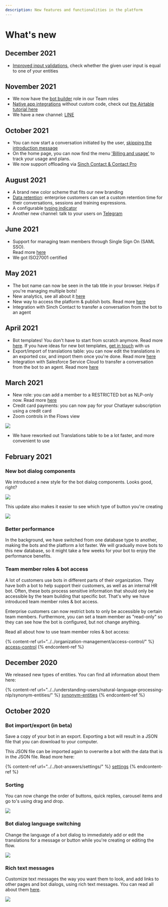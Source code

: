 ```yaml
---
description: New features and functionalities in the platform
---
```


# What's new

## December 2021

* [Improved input validations](https://docs.chatlayer.ai/bot-answers/dialog-state/user-input-bot-dialog#entity-input-type), check whether the given user input is equal to one of your entities&#x20;

## November 2021

* We now have the [bot builder](https://docs.chatlayer.ai/organization-management/access-control#team-roles) role in our Team roles
* [Native app integrations](https://docs.chatlayer.ai/integrations/app-integrations) without custom code, check out [the Airtable tutorial here](https://docs.chatlayer.ai/integrations/app-integrations/airtable-app-integration)
* We have a new channel: [LINE](../../channels/sinch-conversation-api-beta.md)

## October 2021

* You can now start a conversation initiated by the user, [skipping the introduction message](https://docs.chatlayer.ai/tutorials-1/skip-introduction-message)
* On the home page, you can now find the menu ['Billing and usage'](https://docs.chatlayer.ai/support/billing-and-subscription#billing-and-usage) to track your usage and plans.
* We now support offloading via [Sinch Contact & Contact Pro](https://docs.chatlayer.ai/integrations/human-offloading-live-chat/sinch-contact)

## August 2021

* A brand new color scheme that fits our new branding&#x20;
* [Data retention](https://docs.chatlayer.ai/bot-answers/settings/data-retention): enterprise customers can set a custom retention time for their conversations, sessions and training expressions.
* A configurable [typing indicator](https://docs.chatlayer.ai/bot-answers/settings#bot-behaviour)
* Another new channel: talk to your users on [Telegram](../../channels/sinch-conversation-api-beta.md)

## June 2021

* Support for managing team members through Single Sign On (SAML SSO). \
  Read more [here](../../organization-management/access-control/single-sign-on-sso-saml.md)
* We got ISO27001 certified

## May 2021

* The bot name can now be seen in the tab title in your browser. Helps if you're managing multiple bots!
* New analytics, see all about it [here](https://docs.chatlayer.ai/bot-answers/analytics)
* New way to access the platform & publish bots. Read more [here](../../bot-answers/publishing-your-bot/publishing-new.md)
* Integration with Sinch Contact to transfer a conversation from the bot to an agent

## April 2021

* Bot templates! You don't have to start from scratch anymore. Read more [here](../../tips-and-best-practices/bot-templates/). If you have ideas for new bot templates, [get in touch](../get-in-touch.md) with us
* Export/import of translations table: you can now edit the translations in an exported csv, and import them once you're done. Read more [here](../../understanding-users/multilanguage-bots/translations.md)
* Integration with Salesforce Service Cloud to transfer a conversation from the bot to an agent. Read more [here](../../integrations/human-offloading-live-chat/salesforce-service-cloud.md)

## March 2021

* New role: you can add a member to a RESTRICTED bot as NLP-only now. Read more [here](../../organization-management/access-control/#bot-access)
* Credit card payments: you can now pay for your Chatlayer subscription using a credit card
* Zoom controls in the Flows view

![](<../../.gitbook/assets/image (413).png>)

* We have reworked out Translations table to be a lot faster, and more convenient to use

## February 2021

### New bot dialog components

We introduced a new style for the bot dialog components. Looks good, right?

![](<../../.gitbook/assets/image (399).png>)

This update also makes it easier to see which type of button you're creating

![](../../.gitbook/assets/screenshot-2021-02-09-at-15.07.07.png)

### Better performance

In the background, we have switched from one database type to another, making the bots and the platform a lot faster. We will gradually move bots to this new database, so it might take a few weeks for your bot to enjoy the performance benefits.

### Team member roles & bot access

A lot of customers use bots in different parts of their organization. They have both a bot to help support their customers, as well as an internal HR bot. Often, these bots process sensitive information that should only be accessible by the team building that specific bot. That's why we have introduced team member roles & bot access.

Enterprise customers can now restrict bots to only be accessible by certain team members. Furthermore, you can set a team member as "read-only" so they can see how the bot is configured, but not change anything.

Read all about how to use team member roles & bot access:

{% content-ref url="../../organization-management/access-control/" %}
[access-control](../../organization-management/access-control/)
{% endcontent-ref %}

## December 2020

We released new types of entities. You can find all information about them here:

{% content-ref url="../../understanding-users/natural-language-processing-nlp/synonym-entities/" %}
[synonym-entities](../../understanding-users/natural-language-processing-nlp/synonym-entities/)
{% endcontent-ref %}

## October 2020

### Bot import/export (in beta)

Save a copy of your bot in an export. Exporting a bot will result in a JSON file that you can download to your computer.

This JSON file can be imported again to overwrite a bot with the data that is in the JSON file. Read more here:

{% content-ref url="../../bot-answers/settings/" %}
[settings](../../bot-answers/settings/)
{% endcontent-ref %}

### Sorting

You can now change the order of buttons, quick replies, carousel items and go to's using drag and drop.

![](../../.gitbook/assets/nov-24-2020-15-29-40.gif)

### Bot dialog language switching

Change the language of a bot dialog to immediately add or edit the translations for a message or button while you're creating or editing the flow.

![](../../.gitbook/assets/nov-24-2020-15-26-26.gif)

### Rich text messages

Customize text messages the way you want them to look, and add links to other pages and bot dialogs, using rich text messages. You can read all about them [here](../../bot-answers/dialog-state/message-components.md#rich-text).

![](<../../.gitbook/assets/image (325).png>)

